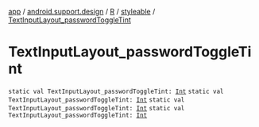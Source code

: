 [app](../../../index.md) / [android.support.design](../../index.md) / [R](../index.md) / [styleable](index.md) / [TextInputLayout_passwordToggleTint](.)

# TextInputLayout_passwordToggleTint

`static val TextInputLayout_passwordToggleTint: `[`Int`](https://kotlinlang.org/api/latest/jvm/stdlib/kotlin/-int/index.html)
`static val TextInputLayout_passwordToggleTint: `[`Int`](https://kotlinlang.org/api/latest/jvm/stdlib/kotlin/-int/index.html)
`static val TextInputLayout_passwordToggleTint: `[`Int`](https://kotlinlang.org/api/latest/jvm/stdlib/kotlin/-int/index.html)
`static val TextInputLayout_passwordToggleTint: `[`Int`](https://kotlinlang.org/api/latest/jvm/stdlib/kotlin/-int/index.html)